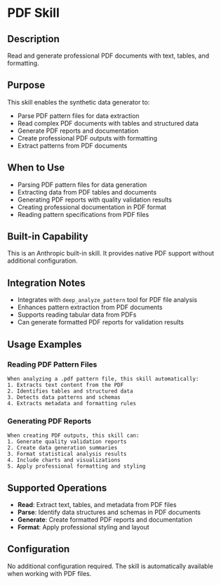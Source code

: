 # PDF Skill

## Description
Read and generate professional PDF documents with text, tables, and formatting.

## Purpose
This skill enables the synthetic data generator to:
- Parse PDF pattern files for data extraction
- Read complex PDF documents with tables and structured data
- Generate PDF reports and documentation
- Create professional PDF outputs with formatting
- Extract patterns from PDF documents

## When to Use
- Parsing PDF pattern files for data generation
- Extracting data from PDF tables and documents
- Generating PDF reports with quality validation results
- Creating professional documentation in PDF format
- Reading pattern specifications from PDF files

## Built-in Capability
This is an Anthropic built-in skill. It provides native PDF support without additional configuration.

## Integration Notes
- Integrates with `deep_analyze_pattern` tool for PDF file analysis
- Enhances pattern extraction from PDF documents
- Supports reading tabular data from PDFs
- Can generate formatted PDF reports for validation results

## Usage Examples

### Reading PDF Pattern Files
```
When analyzing a .pdf pattern file, this skill automatically:
1. Extracts text content from the PDF
2. Identifies tables and structured data
3. Detects data patterns and schemas
4. Extracts metadata and formatting rules
```

### Generating PDF Reports
```
When creating PDF outputs, this skill can:
1. Generate quality validation reports
2. Create data generation summaries
3. Format statistical analysis results
4. Include charts and visualizations
5. Apply professional formatting and styling
```

## Supported Operations
- **Read**: Extract text, tables, and metadata from PDF files
- **Parse**: Identify data structures and schemas in PDF documents
- **Generate**: Create formatted PDF reports and documentation
- **Format**: Apply professional styling and layout

## Configuration
No additional configuration required. The skill is automatically available when working with PDF files.
